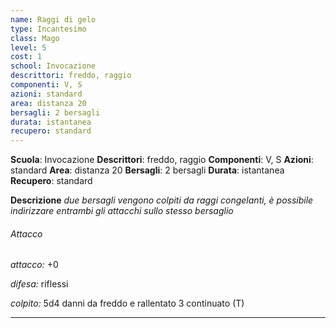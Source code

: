 ```yaml
---
name: Raggi di gelo
type: Incantesimo
class: Mago
level: 5
cost: 1
school: Invocazione
descrittori: freddo, raggio
componenti: V, S
azioni: standard
area: distanza 20
bersagli: 2 bersagli
durata: istantanea
recupero: standard
---
```

**Scuola**: Invocazione
**Descrittori**: freddo, raggio
**Componenti**: V, S
**Azioni**: standard
**Area**: distanza 20
**Bersagli**: 2 bersagli
**Durata**: istantanea
**Recupero**: standard

**Descrizione**
*due bersagli vengono colpiti da raggi congelanti, è possibile indirizzare entrambi gli attacchi sullo stesso bersaglio*

###### Attacco

*attacco:* +0

*difesa:* riflessi

*colpito:* 5d4 danni da freddo e rallentato 3 continuato (T)

---